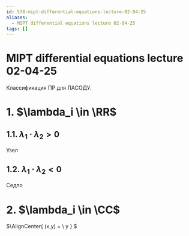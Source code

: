```yaml
---
id: 578-mipt-differential-equations-lecture-02-04-25
aliases:
  - MIPT differential equations lecture 02-04-25
tags: []
---
```


# MIPT differential equations lecture 02-04-25

Классификация ПР для ЛАСОДУ.

# 1. $\lambda_i \in \RR$

## 1.1. $\lambda_1 \cdot \lambda_2 > 0$

Узел

## 1.2. $\lambda_1 \cdot \lambda_2 < 0$

Седло

# 2. $\lambda_i \in \CC$
$\AlignCenter{
(x,y) = 
\\
y
}
$
